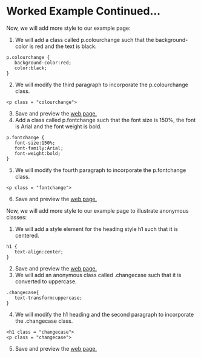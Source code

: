 
# Worked Example Continued...
Now, we will add more style to our example page:

1. We will add a class called p.colourchange such that the background-color is red and the text is black.
~~~
p.colourchange {
   background-color:red; 
   color:black;
}
~~~
2. We will modify the third paragraph to incorporate the p.colourchange class.
~~~
<p class = "colourchange">
~~~
3. Save and preview the <a href="archives/Class Htmls/class1c.htm" target="_blank">web page.</a>
4. Add a class called p.fontchange such that the font size is 150%, the font is Arial and the font weight is bold.
~~~
p.fontchange {
   font-size:150%;
   font-family:Arial;
   font-weight:bold;
}
~~~
5. We will modify the fourth paragraph to incorporate the p.fontchange class.
~~~
<p class = "fontchange">
~~~
6. Save and preview the <a href="archives/Class Htmls/class1d.htm" target="_blank">web page.</a>

Now, we will add more style to our example page to illustrate anonymous classes:

1. We will add a style element for the heading style h1 such that it is centered.
~~~
h1 {
   text-align:center;
}
~~~
2. Save and preview the <a href="archives/Class Htmls/class1e.htm" target="_blank">web page.</a>
3. We will add an anonymous class called .changecase such that it is converted to uppercase.
~~~
.changecase{
   text-transform:uppercase;
}
~~~
4. We will modify the h1 heading and the second paragraph to incorporate the .changecase class.
~~~
<h1 class = "changecase">
<p class = "changecase">
~~~
5. Save and preview the <a href="archives/Class Htmls/class1f.htm" target="_blank">web page.</a>
